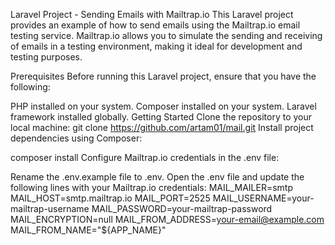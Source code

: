 Laravel Project - Sending Emails with Mailtrap.io
This Laravel project provides an example of how to send emails using the Mailtrap.io email testing service. Mailtrap.io allows you to simulate the sending and receiving of emails in a testing environment, making it ideal for development and testing purposes.

Prerequisites
Before running this Laravel project, ensure that you have the following:

PHP installed on your system.
Composer installed on your system.
Laravel framework installed globally.
Getting Started
Clone the repository to your local machine:
git clone https://github.com/artam01/mail.git
Install project dependencies using Composer:

composer install
Configure Mailtrap.io credentials in the .env file:

Rename the .env.example file to .env.
Open the .env file and update the following lines with your Mailtrap.io credentials:
MAIL_MAILER=smtp
MAIL_HOST=smtp.mailtrap.io
MAIL_PORT=2525
MAIL_USERNAME=your-mailtrap-username
MAIL_PASSWORD=your-mailtrap-password
MAIL_ENCRYPTION=null
MAIL_FROM_ADDRESS=your-email@example.com
MAIL_FROM_NAME="${APP_NAME}"